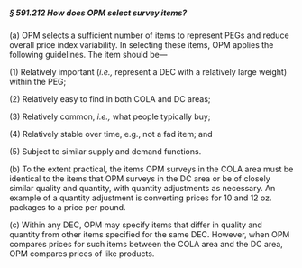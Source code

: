 ##### § 591.212 How does OPM select survey items? #####

(a) OPM selects a sufficient number of items to represent PEGs and reduce overall price index variability. In selecting these items, OPM applies the following guidelines. The item should be—

(1) Relatively important (*i.e.,* represent a DEC with a relatively large weight) within the PEG;

(2) Relatively easy to find in both COLA and DC areas;

(3) Relatively common, *i.e.,* what people typically buy;

(4) Relatively stable over time, e.g., not a fad item; and

(5) Subject to similar supply and demand functions.

(b) To the extent practical, the items OPM surveys in the COLA area must be identical to the items that OPM surveys in the DC area or be of closely similar quality and quantity, with quantity adjustments as necessary. An example of a quantity adjustment is converting prices for 10 and 12 oz. packages to a price per pound.

(c) Within any DEC, OPM may specify items that differ in quality and quantity from other items specified for the same DEC. However, when OPM compares prices for such items between the COLA area and the DC area, OPM compares prices of like products.